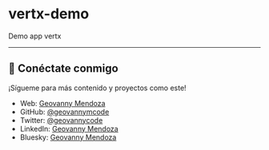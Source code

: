 # vertx-demo
Demo app vertx

---

## 🌟 Conéctate conmigo
¡Sígueme para más contenido y proyectos como este!

- Web: [Geovanny Mendoza](https://geovannycode.com/)
- GitHub: [@geovannymcode](https://github.com/geovannymcode)
- Twitter: [@geovannycode](https://x.com/geovannycode)
- LinkedIn: [Geovanny Mendoza](https://www.linkedin.com/in/geovannycode/)
- Bluesky: [Geovanny Mendoza](https://bsky.app/profile/geovannycode.bsky.social)
